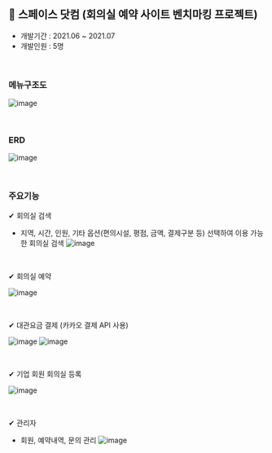 ## 📌 스페이스 닷컴 (회의실 예약 사이트 벤치마킹 프로젝트)
- 개발기간 : 2021.06 ~ 2021.07
- 개발인원 : 5명

<br />

### 메뉴구조도
![image](https://github.com/user-attachments/assets/f6cf8a1a-ad8b-43a7-8a87-e5f5beff43ef)

<br />

### ERD
![image](https://github.com/user-attachments/assets/c86af56a-0115-461d-b2b5-5aad6dd178cc)

<br />

### 주요기능
✔ 회의실 검색
  - 지역, 시간, 인원, 기타 옵션(편의시설, 평점, 금액, 결제구분 등) 선택하여 이용 가능한 회의실 검색
![image](https://github.com/user-attachments/assets/5237f660-8de9-4585-928a-011bfce89418)

<br />

✔ 회의실 예약

![image](https://github.com/user-attachments/assets/11457299-df59-4a5e-be6b-9b90b52bdca0)

<br />

✔ 대관요금 결제 (카카오 결제 API 사용)

![image](https://github.com/user-attachments/assets/4ef524e1-f81c-4650-aff5-0a60d0a2f2c3)
![image](https://github.com/user-attachments/assets/8ca78df9-d587-4a59-abaa-83478aadfb4f)

<br />

✔ 기업 회원 회의실 등록

![image](https://github.com/user-attachments/assets/f0198b96-b5ba-4ffe-af45-2ef88f8dd7aa)

<br />

✔ 관리자
- 회원, 예약내역, 문의 관리
  ![image](https://github.com/user-attachments/assets/f4168fb8-3fa7-4d56-a6ca-5c1b9d40eff2)


